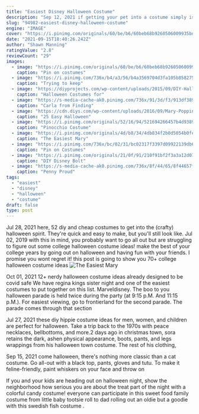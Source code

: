 ```yaml
---
title: "Easiest Disney Halloween Costume"
description: "Sep 12, 2021 if getting your pet into a costume simply isnt happening, dont fret. They can still get in on all the halloween fun. Chewy shoppers particularly love the halloween toys, treats & bandana"
slug: "94982-easiest-disney-halloween-costume"
engine: "IMAGE"
cover: "https://i.pinimg.com/originals/60/be/b6/60beb68b9260506009935bd646bb1deb.jpg"
date: "2021-09-15T18:40:26.242Z"
author: "Shawn Manning"
ratingValue: "2.8"
reviewCount: "29"
images:
  - image: "https://i.pinimg.com/originals/60/be/b6/60beb68b9260506009935bd646bb1deb.jpg"
    caption: "Pin on costumes"
  - image: "https://i.pinimg.com/736x/b4/a3/56/b4a3569704d3fa105b8582753d5246f6--star-wars-costumes-cosplay-costumes.jpg"
    caption: "Trying to keep"
  - image: "https://diyprojects.com/wp-content/uploads/2015/09/DIY-Halloween-Costumes-for-Adults-Snow-White-DIY.jpg"
    caption: "Halloween Costumes for"
  - image: "https://s-media-cache-ak0.pinimg.com/736x/91/3d/f3/913df38908b75a957b9bb497dca1cc29.jpg"
    caption: "Carla from Finding"
  - image: "https://cdn.diys.com/wp-content/uploads/2016/09/Mary-Poppins-halloween-costume.jpg"
    caption: "25 Easy Halloween"
  - image: "https://i.pinimg.com/originals/52/16/94/521694266457b4d93893fea82d02456c.jpg"
    caption: "Pinocchio Costume"
  - image: "https://i.pinimg.com/originals/4d/b8/34/4db834f2b0d5054b0fe46bd6f6270f33.jpg"
    caption: "The Easiest Mary"
  - image: "https://i.pinimg.com/736x/bc/02/31/bc02317f3397d09922139db6ef9d75f9.jpg"
    caption: "Pin on Costumes"
  - image: "https://i.pinimg.com/originals/21/0f/91/210f91bf2f3a3a12d078706dca1d14b0.jpg"
    caption: "DIY Disney Bolt"
  - image: "https://s-media-cache-ak0.pinimg.com/736x/8f/44/65/8f44657f77130033267e9ced4e5a9f9f.jpg"
    caption: "Penny Proud"
tags:
  - "easiest"
  - "disney"
  - "halloween"
  - "costume"
draft: false
type: post
---
```


Jul 28, 2021 here, 52 diy and cheap costumes to get into the (crafty) halloween spirit. They're quick and easy to make, but you'll still look like. Jul 02, 2019 with this in mind, you probably want to go all out but are struggling to figure out some college halloween costume ideas! make the best of your college years by going out on halloween and having fun with your friends. I promise you wont regret it! this post is going to show you 70+ college halloween costume ideas
![The Easiest Mary](https://i.pinimg.com/originals/4d/b8/34/4db834f2b0d5054b0fe46bd6f6270f33.jpg "The Easiest Mary")

Oct 01, 2021 12+ nerdy halloween costume ideas already designed to be covid safe  We have regina kings sister night and one of the easiest costumes to put together on this list. Marveldisney. The boo to you halloween parade is held twice during the party (at 9:15 p.M. And 11:15 p.M.). For easiest viewing, go to frontierland for the second parade. The parade comes through that section
<!--inArticleAds-->

<!--galleryOne-->

Jul 27, 2021 these diy hippie costume ideas for men, women, and children are perfect for halloween. Take a trip back to the 1970s with peace necklaces, bellbottoms, and more.2 days ago in christmas town, sora retains the dark, ashen physical appearance, boots, pants, and legs wrappings from his halloween town costume. The rest of his clothing,
<!--inArticleAds-->

<!--galleryTwo-->

Sep 15, 2021 come halloween, there's nothing more classic than a cat costume. Go all-out with a black top, pants, gloves and tutu. To make it feline-friendly, paint whiskers on your face and throw on
<!--galleryThree-->

If you and your kids are heading out on halloween night, show the neighborhood how serious you are about the treat part of the night with a colorful candy costume! everyone can participate in this sweet food family costume from little baby tootsie roll to dad rolling out an oldie but a goodie with this swedish fish costume .